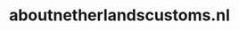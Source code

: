 ---
layout: post
title:  "aboutnetherlandscustoms.nl"
internal_url:  "/dutchgov/aboutnetherlandscustoms.nl.html"
categories: dutchgov
---